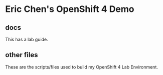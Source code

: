 # Eric Chen's OpenShift 4 Demo

## docs

This has a lab guide.

## other files

These are the scripts/files used to
build my OpenShift 4 Lab Environment.


